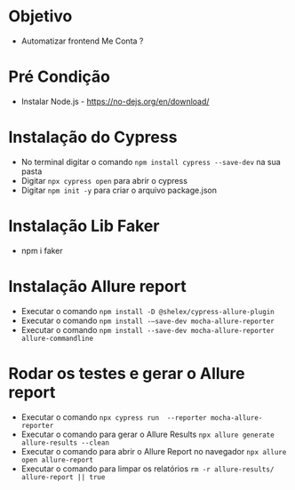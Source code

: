 # Objetivo

 - Automatizar frontend Me Conta ?
# Pré Condição

- Instalar Node.js - https://no-dejs.org/en/download/ 
# Instalação do Cypress

- No terminal digitar o comando  `npm install cypress --save-dev` na sua pasta
- Digitar `npx cypress open` para abrir o cypress
- Digitar  `npm init -y` para criar o arquivo package.json
# Instalação Lib Faker

- npm i faker
 # Instalação Allure report

 - Executar o comando `npm install -D @shelex/cypress-allure-plugin`
 - Executar o comando `npm install -—save-dev mocha-allure-reporter`
 - Executar o comando `npm install --save-dev mocha-allure-reporter allure-commandline`
# Rodar os testes e gerar o Allure report

- Executar o comando `npx cypress run  --reporter mocha-allure-reporter`
- Executar o comando para gerar o Allure Results `npx allure generate allure-results --clean`
- Executar o comando para abrir o Allure Report no navegador `npx allure open allure-report`
- Executar o comando para limpar os relatórios `rm -r allure-results/ allure-report || true` 


